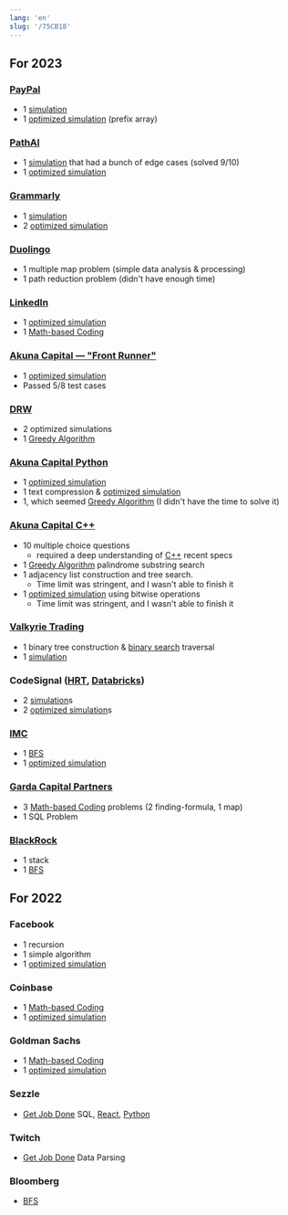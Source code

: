 ```yaml
---
lang: 'en'
slug: '/75CB18'
---
```


## For 2023

### [PayPal](https://www.paypal.com)

- 1 [simulation](./../.././docs/pages/simulation.md)
- 1 [optimized simulation](./../.././docs/pages/optimized%20simulation.md) (prefix array)

### [PathAI](https://www.pathai.com/)

- 1 [simulation](./../.././docs/pages/simulation.md) that had a bunch of edge cases (solved 9/10)
- 1 [optimized simulation](./../.././docs/pages/optimized%20simulation.md)

### [Grammarly](https://grammarly.com/)

- 1 [simulation](./../.././docs/pages/simulation.md)
- 2 [optimized simulation](./../.././docs/pages/optimized%20simulation.md)

### [Duolingo](https://www.duolingo.com/)

- 1 multiple map problem (simple data analysis & processing)
- 1 path reduction problem (didn't have enough time)

### [LinkedIn](https://www.linkedin.com/)

- 1 [optimized simulation](./../.././docs/pages/optimized%20simulation.md)
- 1 [Math-based Coding](./../.././docs/pages/Math-based%20Coding.md)

### [Akuna Capital — "Front Runner"](https://akunacapital.com/)

- 1 [optimized simulation](./../.././docs/pages/optimized%20simulation.md)
- Passed 5/8 test cases

### [DRW](https://drw.com/)

- 2 optimized simulations
- 1 [Greedy Algorithm](./../.././docs/pages/Greedy%20Algorithm.md)

### [Akuna Capital Python](https://akunacapital.com/)

- 1 [optimized simulation](./../.././docs/pages/optimized%20simulation.md)
- 1 text compression & [optimized simulation](./../.././docs/pages/optimized%20simulation.md)
- 1, which seemed [Greedy Algorithm](./../.././docs/pages/Greedy%20Algorithm.md) (I didn't have the time to solve it)

### [Akuna Capital C++](https://akunacapital.com/)

- 10 multiple choice questions
  - required a deep understanding of [C++](./../.././docs/pages/C%2B%2B.md) recent specs
- 1 [Greedy Algorithm](./../.././docs/pages/Greedy%20Algorithm.md) palindrome substring search
- 1 adjacency list construction and tree search.
  - Time limit was stringent, and I wasn't able to finish it
- 1 [optimized simulation](./../.././docs/pages/optimized%20simulation.md) using bitwise operations
  - Time limit was stringent, and I wasn't able to finish it

### [Valkyrie Trading](https://www.valkyrietrading.com/)

- 1 binary tree construction & [binary search](./../.././docs/pages/binary%20search.md) traversal
- 1 [simulation](./../.././docs/pages/simulation.md)

### CodeSignal ([HRT](https://www.hudsonrivertrading.com/), [Databricks](https://www.databricks.com/))

- 2 [simulation](./../.././docs/pages/simulation.md)s
- 2 [optimized simulation](./../.././docs/pages/optimized%20simulation.md)s

### [IMC](https://www.imc.com/us/)

- 1 [BFS](./../.././docs/pages/BFS.md)
- 1 [optimized simulation](./../.././docs/pages/optimized%20simulation.md)

### [Garda Capital Partners](https://www.gardacp.com/)

- 3 [Math-based Coding](./../.././docs/pages/Math-based%20Coding.md) problems (2 finding-formula, 1 map)
- 1 SQL Problem

### [BlackRock](https://www.blackrock.com/us/individual)

- 1 stack
- 1 [BFS](./../.././docs/pages/BFS.md)

## For 2022

### Facebook

- 1 recursion
- 1 simple algorithm
- 1 [optimized simulation](./../.././docs/pages/optimized%20simulation.md)

### Coinbase

- 1 [Math-based Coding](./../.././docs/pages/Math-based%20Coding.md)
- 1 [optimized simulation](./../.././docs/pages/optimized%20simulation.md)

### Goldman Sachs

- 1 [Math-based Coding](./../.././docs/pages/Math-based%20Coding.md)
- 1 [optimized simulation](./../.././docs/pages/optimized%20simulation.md)

### Sezzle

- [Get Job Done](./../.././docs/pages/Get%20Job%20Done.md) SQL, [React](./../.././docs/pages/React.md), [Python](./../.././docs/pages/Python.md)

### Twitch

- [Get Job Done](./../.././docs/pages/Get%20Job%20Done.md) Data Parsing

### Bloomberg

- [BFS](./../.././docs/pages/BFS.md)

<head>
  <html lang="en-US"/>
</head>

